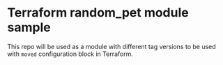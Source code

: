 # Terraform random_pet module sample

This repo will be used as a module with different tag versions to be used with `moved` configuration block in Terraform.

